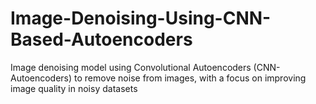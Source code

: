 # Image-Denoising-Using-CNN-Based-Autoencoders
Image denoising model using Convolutional Autoencoders (CNN-Autoencoders) to remove noise from images, with a focus on improving image quality in noisy datasets
